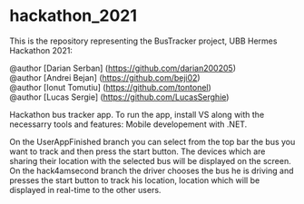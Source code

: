 # hackathon_2021

This is the repository representing the BusTracker project, UBB Hermes Hackathon 2021:

@author [Darian Serban] (https://github.com/darian200205) <br/>
@author [Andrei Bejan] (https://github.com/beji02) <br/>
@author [Ionut Tomutiu] (https://github.com/tontonel) <br/>
@author [Lucas Sergie] (https://github.com/LucasSerghie)


Hackathon bus tracker app.
To run the app, install VS along with the necessarry tools and features: Mobile developement with .NET.

On the UserAppFinished branch you can select from the top bar the bus you want to track and then press the start button. The devices which are sharing their location with the selected bus will be displayed on the screen.
On the hack4amsecond branch the driver chooses the bus he is driving and presses the start button to track his location, location which will be displayed in real-time to the other users.
